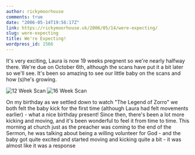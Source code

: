 ```yaml
---
author: rickymoorhouse
comments: true
date: "2006-05-14T19:56:17Z"
link: https://rickymoorhouse.uk/2006/05/14/were-expecting/
slug: were-expecting
title: We're Expecting!
wordpress_id: 1566
---
```


It's very exciting, Laura is now 19 weeks pregnent so we're nearly halfway there. We're due on October 6th, although the scans have put it a bit later so we'll see. It's been so amazing to see our little baby on the scans and how (s)he's growing. 





![12 Week Scan](http://www.samespirit.net/ricky/images/12week.jpg) 
![16 Week Scan](http://www.samespirit.net/ricky/images/16week.jpg)






On my birthday as we settled down to watch "The Legend of Zorro" we both felt the baby kick for the first time (although Laura had felt movements earlier) - what a nice birthday present! Since then, there's been a lot more kicking and moving, and it's been wonderful to feel it from time to time. This morning at church just as the preacher was coming to the end of the Sermon, he was talking about being a willing volunteer for God - and the baby got quite excited and started moving and kicking quite a bit - it was almost like it was a response
